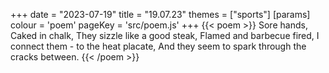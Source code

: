 +++
date = "2023-07-19"
title = "19.07.23"
themes = ["sports"]
[params]
  colour = 'poem'
  pageKey = 'src/poem.js'
+++
{{< poem >}}
Sore hands,
Caked in chalk,
They sizzle like a good steak,
Flamed and barbecue fired,
I connect them - to the heat placate,
And they seem to spark through the cracks between.
{{< /poem >}}
